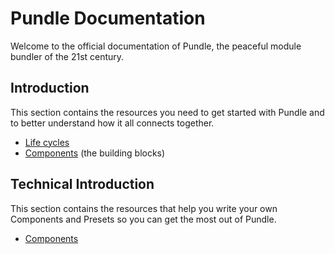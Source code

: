 # Pundle Documentation

Welcome to the official documentation of Pundle, the peaceful module bundler of the 21st century.

## Introduction

This section contains the resources you need to get started with Pundle and to better understand how it all connects together.

- [Life cycles](./introduction/lifecycles.md)
- [Components](./introduction/components.md) (the building blocks)

## Technical Introduction

This section contains the resources that help you write your own Components and Presets so you can get the most out of Pundle.

- [Components](./technical/components.md)
